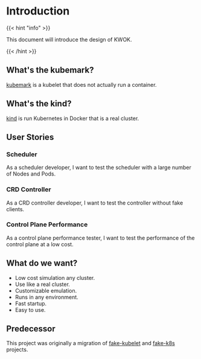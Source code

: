 # Introduction

{{< hint "info" >}}

This document will introduce the design of KWOK.

{{< /hint >}}

## What's the kubemark?

[kubemark] is a kubelet that does not actually run a container.

## What's the kind?

[kind] is run Kubernetes in Docker that is a real cluster.

## User Stories

### Scheduler

As a scheduler developer, I want to test the scheduler with a large number of Nodes and Pods.

### CRD Controller

As a CRD controller developer, I want to test the controller without fake clients.

### Control Plane Performance

As a control plane performance tester, I want to test the performance of the control plane at a low cost.

## What do we want?

- Low cost simulation any cluster.
- Use like a real cluster.
- Customizable emulation.
- Runs in any environment.
- Fast startup.
- Easy to use.

## Predecessor

This project was originally a migration of [fake-kubelet] and [fake-k8s] projects.

[fake-kubelet]: https://github.com/wzshiming/fake-kubelet
[fake-k8s]: https://github.com/wzshiming/fake-k8s
[kind]: https://github.com/kubernetes-sigs/kind
[kubemark]: https://github.com/kubernetes/kubernetes/tree/master/test/kubemark
